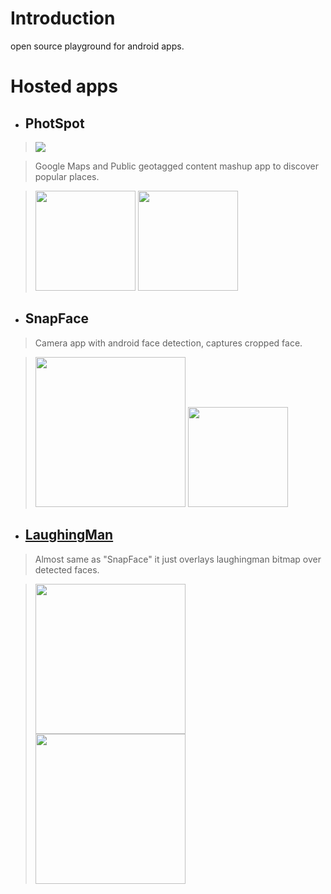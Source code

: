 # Introduction #
open source playground for android apps.
# Hosted apps #
  * ## PhotSpot ##
> <img src='http://android-playground-erdao.googlecode.com/svn/wiki/img/PhotSpot/photspot_logo.png'><br>
<blockquote>Google Maps and Public geotagged content mashup app to discover popular places.</blockquote>

<blockquote><img src='http://android-playground-erdao.googlecode.com/svn/wiki/img/PhotSpot/photspot_sc01.png' width='160'>
<img src='http://android-playground-erdao.googlecode.com/svn/wiki/img/PhotSpot/photspot_sc02.png' width='160'></blockquote>

<ul><li><h2>SnapFace</h2>
</li></ul><blockquote>Camera app with android face detection, captures cropped face.</blockquote>

<blockquote><img src='http://android-playground-erdao.googlecode.com/svn/wiki/img/snapface_sc01.png' width='240'>
<img src='http://android-playground-erdao.googlecode.com/svn/wiki/img/snapface_sc02.png' width='160'></blockquote>

<ul><li><h2><a href='http://code.google.com/p/android-playground-erdao/source/browse/#svn/trunk/LaughingMan'>LaughingMan</a></h2>
</li></ul><blockquote>Almost same as "SnapFace" it just overlays laughingman bitmap over detected faces.</blockquote>

<blockquote><img src='http://android-playground-erdao.googlecode.com/svn/wiki/img/laughingman_sc01.png' width='240'>
<img src='http://android-playground-erdao.googlecode.com/svn/wiki/img/laughingman_sc02.png' width='240'>